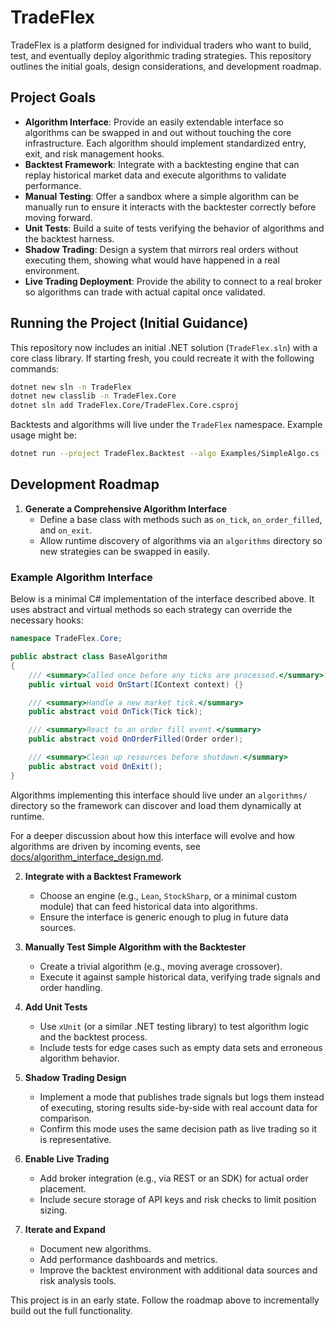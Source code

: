 # TradeFlex

TradeFlex is a platform designed for individual traders who want to build, test, and eventually deploy algorithmic trading strategies. This repository outlines the initial goals, design considerations, and development roadmap.

## Project Goals

- **Algorithm Interface**: Provide an easily extendable interface so algorithms can be swapped in and out without touching the core infrastructure. Each algorithm should implement standardized entry, exit, and risk management hooks.
- **Backtest Framework**: Integrate with a backtesting engine that can replay historical market data and execute algorithms to validate performance.
- **Manual Testing**: Offer a sandbox where a simple algorithm can be manually run to ensure it interacts with the backtester correctly before moving forward.
- **Unit Tests**: Build a suite of tests verifying the behavior of algorithms and the backtest harness.
- **Shadow Trading**: Design a system that mirrors real orders without executing them, showing what would have happened in a real environment.
- **Live Trading Deployment**: Provide the ability to connect to a real broker so algorithms can trade with actual capital once validated.

## Running the Project (Initial Guidance)

This repository now includes an initial .NET solution (`TradeFlex.sln`) with a core class library. If starting fresh, you could recreate it with the following commands:

```bash
dotnet new sln -n TradeFlex
dotnet new classlib -n TradeFlex.Core
dotnet sln add TradeFlex.Core/TradeFlex.Core.csproj
```

Backtests and algorithms will live under the `TradeFlex` namespace. Example usage might be:

```bash
dotnet run --project TradeFlex.Backtest --algo Examples/SimpleAlgo.cs --data data/historical.csv
```

## Development Roadmap

1. **Generate a Comprehensive Algorithm Interface**
   - Define a base class with methods such as `on_tick`, `on_order_filled`, and `on_exit`.
   - Allow runtime discovery of algorithms via an `algorithms` directory so new strategies can be swapped in easily.

### Example Algorithm Interface

Below is a minimal C# implementation of the interface described above. It uses
abstract and virtual methods so each strategy can override the necessary hooks:

```csharp
namespace TradeFlex.Core;

public abstract class BaseAlgorithm
{
    /// <summary>Called once before any ticks are processed.</summary>
    public virtual void OnStart(IContext context) {}

    /// <summary>Handle a new market tick.</summary>
    public abstract void OnTick(Tick tick);

    /// <summary>React to an order fill event.</summary>
    public abstract void OnOrderFilled(Order order);

    /// <summary>Clean up resources before shutdown.</summary>
    public abstract void OnExit();
}

```

Algorithms implementing this interface should live under an `algorithms/`
directory so the framework can discover and load them dynamically at runtime.

For a deeper discussion about how this interface will evolve and how algorithms
are driven by incoming events, see
[docs/algorithm_interface_design.md](docs/algorithm_interface_design.md).

2. **Integrate with a Backtest Framework**
   - Choose an engine (e.g., `Lean`, `StockSharp`, or a minimal custom module) that can feed historical data into algorithms.
   - Ensure the interface is generic enough to plug in future data sources.

3. **Manually Test Simple Algorithm with the Backtester**
   - Create a trivial algorithm (e.g., moving average crossover).
   - Execute it against sample historical data, verifying trade signals and order handling.

4. **Add Unit Tests**
   - Use `xUnit` (or a similar .NET testing library) to test algorithm logic and the backtest process.
   - Include tests for edge cases such as empty data sets and erroneous algorithm behavior.

5. **Shadow Trading Design**
   - Implement a mode that publishes trade signals but logs them instead of executing, storing results side-by-side with real account data for comparison.
   - Confirm this mode uses the same decision path as live trading so it is representative.

6. **Enable Live Trading**
   - Add broker integration (e.g., via REST or an SDK) for actual order placement.
   - Include secure storage of API keys and risk checks to limit position sizing.

7. **Iterate and Expand**
   - Document new algorithms.
   - Add performance dashboards and metrics.
   - Improve the backtest environment with additional data sources and risk analysis tools.

This project is in an early state. Follow the roadmap above to incrementally build out the full functionality.
